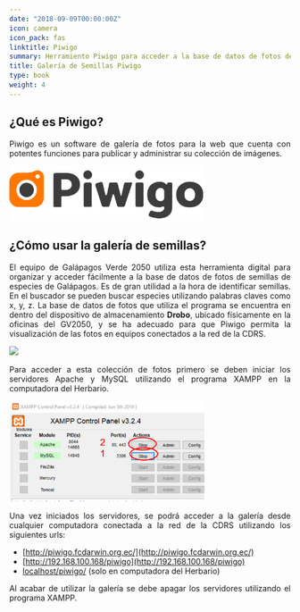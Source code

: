 ```yaml
---
date: "2018-09-09T00:00:00Z"
icon: camera
icon_pack: fas
linktitle: Piwigo
summary: Herramiento Piwigo para acceder a la base de datos de fotos de semillas en el Drobo
title: Galería de Semillas Piwigo
type: book
weight: 4
---
```


## ¿Qué es Piwigo?

<p style='text-align:justify;'>
Piwigo es un software de galería de fotos para la web que cuenta con potentes funciones para publicar y administrar su colección de imágenes.

</p>

<img src="LogoPiwigo.png" width='350'/>

## ¿Cómo usar la galería de semillas?

<p style='text-align:justify;'>
El equipo de Galápagos Verde 2050 utiliza esta herramienta digital para organizar y acceder fácilmente a la base de datos de fotos de semillas de especies de Galápagos. Es de gran utilidad a la hora de identificar semillas. En el buscador se pueden buscar especies utilizando palabras claves como x, y, z. La base de datos de fotos que utiliza el programa se encuentra en dentro del dispositivo de almacenamiento <b>Drobo</b>, ubicado físicamente en la oficinas del GV2050, y se ha adecuado para que Piwigo permita la visualización de las fotos en equipos conectados a la red de la CDRS. 
</p>

<img src="galeríaSemillas.png" width='350'/>

<p style='text-align:justify;'> Para acceder a esta colección de fotos primero se deben iniciar los servidores Apache y MySQL utilizando el programa XAMPP en la computadora del Herbario. </p>

<img src="servidores_XAMPP.png" width='350'/>

<p style='text-align:justify;'>
Una vez iniciados los servidores, se podrá acceder a la galería desde cualquier computadora conectada a la red de la CDRS utilizando los siguientes urls:
</p>

+ [http://piwigo.fcdarwin.org.ec/](http://piwigo.fcdarwin.org.ec/)
+ [http://192.168.100.168/piwigo](http://192.168.100.168/piwigo)
+ [localhost/piwigo/](localhost/piwigo/) (solo en computadora del Herbario)

<p style='text-align:justify;'>
Al acabar de utilizar la galería se debe apagar los servidores utilizando el programa XAMPP.
</p>
